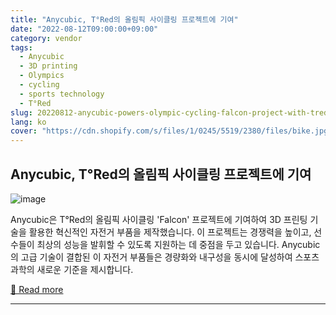 ```yaml
---
title: "Anycubic, T°Red의 올림픽 사이클링 프로젝트에 기여"
date: "2022-08-12T09:00:00+09:00"
category: vendor
tags:
  - Anycubic
  - 3D printing
  - Olympics
  - cycling
  - sports technology
  - T°Red
slug: 20220812-anycubic-powers-olympic-cycling-falcon-project-with-tred
lang: ko
cover: "https://cdn.shopify.com/s/files/1/0245/5519/2380/files/bike.jpg?v=1667466006"
---
```


## Anycubic, T°Red의 올림픽 사이클링 프로젝트에 기여
![image](https://cdn.shopify.com/s/files/1/0245/5519/2380/files/bike.jpg?v=1667466006)

Anycubic은 T°Red의 올림픽 사이클링 'Falcon' 프로젝트에 기여하여 3D 프린팅 기술을 활용한 혁신적인 자전거 부품을 제작했습니다. 이 프로젝트는 경쟁력을 높이고, 선수들이 최상의 성능을 발휘할 수 있도록 지원하는 데 중점을 두고 있습니다. Anycubic의 고급 기술이 결합된 이 자전거 부품들은 경량화와 내구성을 동시에 달성하여 스포츠 과학의 새로운 기준을 제시합니다.

[🔗 Read more](https://store.anycubic.com/blogs/news/anycubic-treds-olympic-cycling-falcon-project)

---